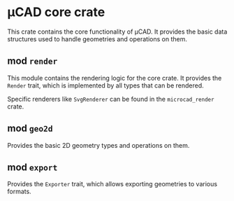 # µCAD core crate

This crate contains the core functionality of µCAD.
It provides the basic data structures used to handle geometries and operations on them.

## mod `render`

This module contains the rendering logic for the core crate.
It provides the `Render` trait, which is implemented by all types that can be rendered.

Specific renderers like `SvgRenderer` can be found in the `microcad_render` crate.

## mod `geo2d`

Provides the basic 2D geometry types and operations on them.

## mod `export`

Provides the `Exporter` trait, which allows exporting geometries to various formats.
